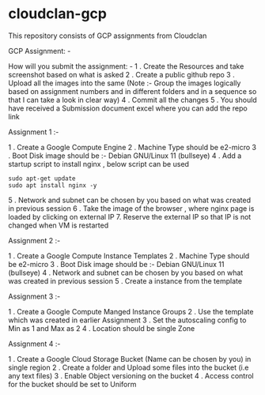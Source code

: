 # cloudclan-gcp
This repository consists of GCP assignments from Cloudclan

GCP Assignment: - 
 
How will you submit the assignment: - 
1 . Create the Resources and take screenshot based on what is asked
2 . Create a public github repo 
3 . Upload all the images into the same (Note :- Group the images logically based on assignment numbers and in different folders and in a sequence so that I can take a look in clear way)
4 . Commit all the changes 
5 . You should have received a Submission document excel where you can add the repo link
 
 
Assignment 1 :- 
 
1 . Create a Google Compute Engine 
2 . Machine Type should be e2-micro
3 . Boot Disk image should be :-  Debian GNU/Linux 11 (bullseye)
4 . Add a startup script to install nginx , below script can be used 
 
    sudo apt-get update 
    sudo apt install nginx -y 
 
5 .  Network and subnet can be chosen by you based on what was created in previous session
6 . Take the image of the browser , where nginx page is loaded by clicking on external IP
7. Reserve the external IP so that IP is not changed when VM is restarted
 
Assignment 2 :- 
 
1 . Create a Google Compute Instance Templates 
2 . Machine Type should be e2-micro
3 . Boot Disk image should be :-  Debian GNU/Linux 11 (bullseye)
4 . Network and subnet can be chosen by you based on what was created in previous session
5 . Create a instance from the template
 
 
Assignment 3 :- 
 
1 . Create a Google Compute Manged Instance Groups
2 . Use the template which was created in earlier Assignment
3 . Set the autoscaling config to Min as 1 and Max as 2
4 . Location should be single Zone
 





 
Assignment 4 :- 
 
1 . Create a Google Cloud Storage Bucket (Name can be chosen by you) in single region
2 . Create a folder and Upload some files into the bucket (i.e any text files)
3 . Enable Object versioning on the bucket
4 . Access control for the bucket should be set to Uniform
 
 
 
 

